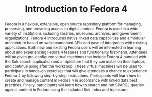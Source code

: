 ---
abstract: Fedora is a flexible, extensible, open source repository platform for managing,
  preserving, and providing access to digital content. Fedora is used in a wide variety
  of institutions including libraries, museums, archives, and government organizations.
  Fedora 4 introduces native linked data capabilities and a modular architecture based
  on welldocumented APIs and ease of integration with existing applications. Both
  new and existing Fedora users will be interested in learning about and experiencing
  Fedora 4 features and functionality first-hand. Attendees will be given pre-configured
  virtual machines that include Fedora 4 bundled with the Solr search application
  and a triplestore that they can install on their laptops and continue using after
  the workshop. These virtual machines will be used to participate in hands-on exercises
  that will give attendees a chance to experience Fedora 4 by following step-by-step
  instructions. Participants will learn how to create and manage content in Fedora
  4 in accordance with linked data best practices. Finally, participants will learn
  how to search and run SPARQL queries against content in Fedora using the included
  Solr index and triplestore.
creators:
- Wilcox, David
- Woods, Andrew
date: null
document_url: https://services.phaidra.univie.ac.at/api/object/o:502821/download
grand_parent: iPRES
institutions: []
keywords: []
landing_page_url: https://phaidra.univie.ac.at/o:502821
language: eng
layout: publication
license: CC BY-NC-SA 3.0 AT
notes_url: null
parent: iPRES 2016
publication_type: tutorial
size: 91135
slides_url: null
source_name: iPRES
title: Introduction to Fedora 4
year: 2016
---